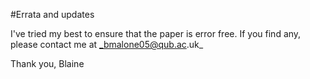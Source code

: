 #Errata and updates

I've tried my best to ensure that the paper is error free. If you find any, please contact me at _bmalone05@qub.ac.uk_

Thank you,
Blaine
